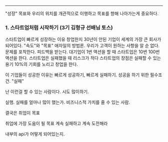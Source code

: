 
---

"성장" 목표와 우리의 위치를 개관적으로 이행하고 목표를 향해 나아가는게 중요하다.
### 1. 스타트업처럼 시작하기 (3기 김형규 선배님 토스)

스타트업이 빠르게 성장하는 이유 창업한지 30년이 안된 기업이 세계의 가장 큰 회사가 되어있다.
"속도"와 "목표" 애자일의 방법론. 우리가 고객이 원하는 사항을 알 순 없다.
문제를 포착한다.
피드백을 받는다.
대기업이 1번 액션을 할 때 스타트업은 10번 100번 액션을 한다.
스타트업은 실패했을 때 리스크가 적다
스타트업의 장점은 실패할 수 있는 용기
10%의 기회를 노리고 창업을 한다.

이 기업들이 성공한 이유는 빠르게 성공하기, 빠르게 실패하기.
성공을 하기 위한 필수조건. "실패"

난 이런걸 할 수 있는 사람이다.
시도 많이하기.

실행. 실패를 얼마나 많이 했는가.
비즈니스적 가치를 줄 수 있는 사람.

결국은 취업이 목표

취업에 가장 도움이 될 목표
계속 실패하고 계속 도전해라

내부의 api가 어떻게 되어있는지. 